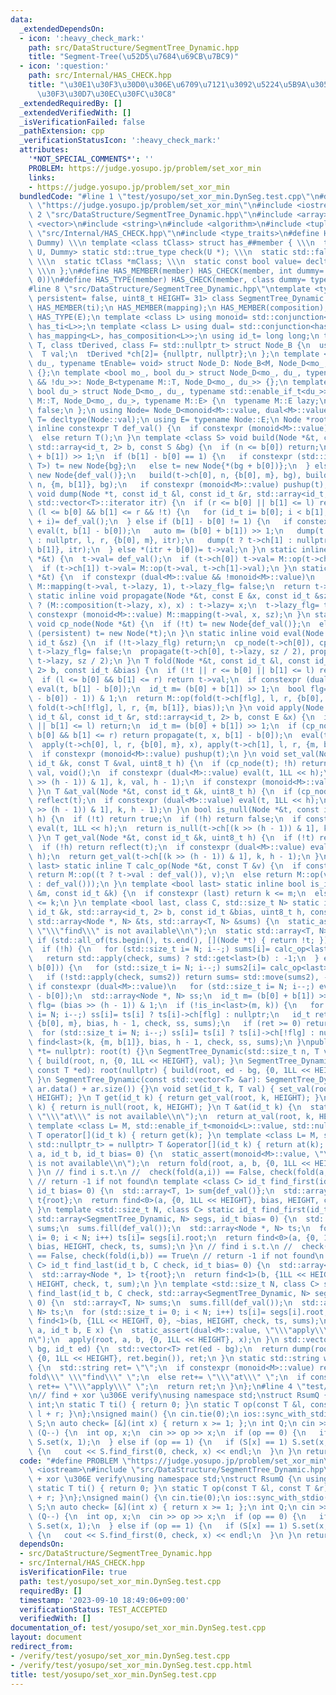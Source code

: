```yaml
---
data:
  _extendedDependsOn:
  - icon: ':heavy_check_mark:'
    path: src/DataStructure/SegmentTree_Dynamic.hpp
    title: "Segment-Tree(\u52D5\u7684\u69CB\u7BC9)"
  - icon: ':question:'
    path: src/Internal/HAS_CHECK.hpp
    title: "\u30E1\u30F3\u30D0\u306E\u6709\u7121\u3092\u5224\u5B9A\u3059\u308B\u30C6\
      \u30F3\u30D7\u30EC\u30FC\u30C8"
  _extendedRequiredBy: []
  _extendedVerifiedWith: []
  _isVerificationFailed: false
  _pathExtension: cpp
  _verificationStatusIcon: ':heavy_check_mark:'
  attributes:
    '*NOT_SPECIAL_COMMENTS*': ''
    PROBLEM: https://judge.yosupo.jp/problem/set_xor_min
    links:
    - https://judge.yosupo.jp/problem/set_xor_min
  bundledCode: "#line 1 \"test/yosupo/set_xor_min.DynSeg.test.cpp\"\n#define PROBLEM\
    \ \"https://judge.yosupo.jp/problem/set_xor_min\"\n#include <iostream>\n#line\
    \ 2 \"src/DataStructure/SegmentTree_Dynamic.hpp\"\n#include <array>\n#include\
    \ <vector>\n#include <string>\n#include <algorithm>\n#include <tuple>\n#line 2\
    \ \"src/Internal/HAS_CHECK.hpp\"\n#include <type_traits>\n#define HAS_CHECK(member,\
    \ Dummy) \\\n template <class tClass> struct has_##member { \\\n  template <class\
    \ U, Dummy> static std::true_type check(U *); \\\n  static std::false_type check(...);\
    \ \\\n  static tClass *mClass; \\\n  static const bool value= decltype(check(mClass))::value;\
    \ \\\n };\n#define HAS_MEMBER(member) HAS_CHECK(member, int dummy= (&U::member,\
    \ 0))\n#define HAS_TYPE(member) HAS_CHECK(member, class dummy= typename U::member)\n\
    #line 8 \"src/DataStructure/SegmentTree_Dynamic.hpp\"\ntemplate <typename M, bool\
    \ persistent= false, uint8_t HEIGHT= 31> class SegmentTree_Dynamic {\n HAS_MEMBER(op);\n\
    \ HAS_MEMBER(ti);\n HAS_MEMBER(mapping);\n HAS_MEMBER(composition);\n HAS_TYPE(T);\n\
    \ HAS_TYPE(E);\n template <class L> using monoid= std::conjunction<has_T<L>, has_op<L>,\
    \ has_ti<L>>;\n template <class L> using dual= std::conjunction<has_T<L>, has_E<L>,\
    \ has_mapping<L>, has_composition<L>>;\n using id_t= long long;\n template <class\
    \ T, class tDerived, class F= std::nullptr_t> struct Node_B {\n  using E= F;\n\
    \  T val;\n  tDerived *ch[2]= {nullptr, nullptr};\n };\n template <bool mo_, bool\
    \ du_, typename tEnable= void> struct Node_D: Node_B<M, Node_D<mo_, du_, tEnable>>\
    \ {};\n template <bool mo_, bool du_> struct Node_D<mo_, du_, typename std::enable_if_t<mo_\
    \ && !du_>>: Node_B<typename M::T, Node_D<mo_, du_>> {};\n template <bool mo_,\
    \ bool du_> struct Node_D<mo_, du_, typename std::enable_if_t<du_>>: Node_B<typename\
    \ M::T, Node_D<mo_, du_>, typename M::E> {\n  typename M::E lazy;\n  bool lazy_flg=\
    \ false;\n };\n using Node= Node_D<monoid<M>::value, dual<M>::value>;\n using\
    \ T= decltype(Node::val);\n using E= typename Node::E;\n Node *root;\n static\
    \ inline constexpr T def_val() {\n  if constexpr (monoid<M>::value) return M::ti();\n\
    \  else return T();\n }\n template <class S> void build(Node *&t, const id_t &n,\
    \ std::array<id_t, 2> b, const S &bg) {\n  if (n <= b[0]) return;\n  id_t m= (b[0]\
    \ + b[1]) >> 1;\n  if (b[1] - b[0] == 1) {\n   if constexpr (std::is_same_v<S,\
    \ T>) t= new Node{bg};\n   else t= new Node{*(bg + b[0])};\n  } else {\n   t=\
    \ new Node{def_val()};\n   build(t->ch[0], n, {b[0], m}, bg), build(t->ch[1],\
    \ n, {m, b[1]}, bg);\n   if constexpr (monoid<M>::value) pushup(t);\n  }\n }\n\
    \ void dump(Node *t, const id_t &l, const id_t &r, std::array<id_t, 2> b, typename\
    \ std::vector<T>::iterator itr) {\n  if (r <= b[0] || b[1] <= l) return;\n  if\
    \ (l <= b[0] && b[1] <= r && !t) {\n   for (id_t i= b[0]; i < b[1]; i++) *(itr\
    \ + i)= def_val();\n  } else if (b[1] - b[0] != 1) {\n   if constexpr (dual<M>::value)\
    \ eval(t, b[1] - b[0]);\n   auto m= (b[0] + b[1]) >> 1;\n   dump(t ? t->ch[0]\
    \ : nullptr, l, r, {b[0], m}, itr);\n   dump(t ? t->ch[1] : nullptr, l, r, {m,\
    \ b[1]}, itr);\n  } else *(itr + b[0])= t->val;\n }\n static inline void pushup(Node\
    \ *&t) {\n  t->val= def_val();\n  if (t->ch[0]) t->val= M::op(t->ch[0]->val, t->val);\n\
    \  if (t->ch[1]) t->val= M::op(t->val, t->ch[1]->val);\n }\n static inline T &reflect(Node\
    \ *&t) {\n  if constexpr (dual<M>::value && !monoid<M>::value)\n   if (t->lazy_flg)\
    \ M::mapping(t->val, t->lazy, 1), t->lazy_flg= false;\n  return t->val;\n }\n\
    \ static inline void propagate(Node *&t, const E &x, const id_t &sz) {\n  t->lazy_flg\
    \ ? (M::composition(t->lazy, x), x) : t->lazy= x;\n  t->lazy_flg= true;\n  if\
    \ constexpr (monoid<M>::value) M::mapping(t->val, x, sz);\n }\n static inline\
    \ void cp_node(Node *&t) {\n  if (!t) t= new Node{def_val()};\n  else if constexpr\
    \ (persistent) t= new Node(*t);\n }\n static inline void eval(Node *&t, const\
    \ id_t &sz) {\n  if (!t->lazy_flg) return;\n  cp_node(t->ch[0]), cp_node(t->ch[1]),\
    \ t->lazy_flg= false;\n  propagate(t->ch[0], t->lazy, sz / 2), propagate(t->ch[1],\
    \ t->lazy, sz / 2);\n }\n T fold(Node *&t, const id_t &l, const id_t &r, std::array<id_t,\
    \ 2> b, const id_t &bias) {\n  if (!t || r <= b[0] || b[1] <= l) return def_val();\n\
    \  if (l <= b[0] && b[1] <= r) return t->val;\n  if constexpr (dual<M>::value)\
    \ eval(t, b[1] - b[0]);\n  id_t m= (b[0] + b[1]) >> 1;\n  bool flg= (bias >> (__builtin_ctzll(b[1]\
    \ - b[0]) - 1)) & 1;\n  return M::op(fold(t->ch[flg], l, r, {b[0], m}, bias),\
    \ fold(t->ch[!flg], l, r, {m, b[1]}, bias));\n }\n void apply(Node *&t, const\
    \ id_t &l, const id_t &r, std::array<id_t, 2> b, const E &x) {\n  if (r <= b[0]\
    \ || b[1] <= l) return;\n  id_t m= (b[0] + b[1]) >> 1;\n  if (cp_node(t); l <=\
    \ b[0] && b[1] <= r) return propagate(t, x, b[1] - b[0]);\n  eval(t, b[1] - b[0]);\n\
    \  apply(t->ch[0], l, r, {b[0], m}, x), apply(t->ch[1], l, r, {m, b[1]}, x);\n\
    \  if constexpr (monoid<M>::value) pushup(t);\n }\n void set_val(Node *&t, const\
    \ id_t &k, const T &val, uint8_t h) {\n  if (cp_node(t); !h) return reflect(t)=\
    \ val, void();\n  if constexpr (dual<M>::value) eval(t, 1LL << h);\n  set_val(t->ch[(k\
    \ >> (h - 1)) & 1], k, val, h - 1);\n  if constexpr (monoid<M>::value) pushup(t);\n\
    \ }\n T &at_val(Node *&t, const id_t &k, uint8_t h) {\n  if (cp_node(t); !h) return\
    \ reflect(t);\n  if constexpr (dual<M>::value) eval(t, 1LL << h);\n  return at_val(t->ch[(k\
    \ >> (h - 1)) & 1], k, h - 1);\n }\n bool is_null(Node *&t, const id_t &k, uint8_t\
    \ h) {\n  if (!t) return true;\n  if (!h) return false;\n  if constexpr (dual<M>::value)\
    \ eval(t, 1LL << h);\n  return is_null(t->ch[(k >> (h - 1)) & 1], k, h - 1);\n\
    \ }\n T get_val(Node *&t, const id_t &k, uint8_t h) {\n  if (!t) return def_val();\n\
    \  if (!h) return reflect(t);\n  if constexpr (dual<M>::value) eval(t, 1LL <<\
    \ h);\n  return get_val(t->ch[(k >> (h - 1)) & 1], k, h - 1);\n }\n template <bool\
    \ last> static inline T calc_op(Node *&t, const T &v) {\n  if constexpr (last)\
    \ return M::op((t ? t->val : def_val()), v);\n  else return M::op(v, (t ? t->val\
    \ : def_val()));\n }\n template <bool last> static inline bool is_in(const id_t\
    \ &m, const id_t &k) {\n  if constexpr (last) return k <= m;\n  else return m\
    \ <= k;\n }\n template <bool last, class C, std::size_t N> static id_t find(const\
    \ id_t &k, std::array<id_t, 2> b, const id_t &bias, uint8_t h, const C &check,\
    \ std::array<Node *, N> &ts, std::array<T, N> &sums) {\n  static_assert(monoid<M>::value,\
    \ \"\\\"find\\\" is not available\\n\");\n  static std::array<T, N> sums2;\n \
    \ if (std::all_of(ts.begin(), ts.end(), [](Node *t) { return !t; })) return -1;\n\
    \  if (!h) {\n   for (std::size_t i= N; i--;) sums[i]= calc_op<last>(ts[i], sums[i]);\n\
    \   return std::apply(check, sums) ? std::get<last>(b) : -1;\n  } else if (is_in<last>(k,\
    \ b[0])) {\n   for (std::size_t i= N; i--;) sums2[i]= calc_op<last>(ts[i], sums[i]);\n\
    \   if (!std::apply(check, sums2)) return sums= std::move(sums2), -1;\n  }\n \
    \ if constexpr (dual<M>::value)\n   for (std::size_t i= N; i--;) eval(ts[i], b[1]\
    \ - b[0]);\n  std::array<Node *, N> ss;\n  id_t m= (b[0] + b[1]) >> 1;\n  bool\
    \ flg= (bias >> (h - 1)) & 1;\n  if (!is_in<last>(m, k)) {\n   for (std::size_t\
    \ i= N; i--;) ss[i]= ts[i] ? ts[i]->ch[flg] : nullptr;\n   id_t ret= find<last>(k,\
    \ {b[0], m}, bias, h - 1, check, ss, sums);\n   if (ret >= 0) return ret;\n  }\n\
    \  for (std::size_t i= N; i--;) ss[i]= ts[i] ? ts[i]->ch[!flg] : nullptr;\n  return\
    \ find<last>(k, {m, b[1]}, bias, h - 1, check, ss, sums);\n }\npublic:\n SegmentTree_Dynamic(Node\
    \ *t= nullptr): root(t) {}\n SegmentTree_Dynamic(std::size_t n, T val): root(nullptr)\
    \ { build(root, n, {0, 1LL << HEIGHT}, val); }\n SegmentTree_Dynamic(const T *bg,\
    \ const T *ed): root(nullptr) { build(root, ed - bg, {0, 1LL << HEIGHT}, bg);\
    \ }\n SegmentTree_Dynamic(const std::vector<T> &ar): SegmentTree_Dynamic(ar.data(),\
    \ ar.data() + ar.size()) {}\n void set(id_t k, T val) { set_val(root, k, val,\
    \ HEIGHT); }\n T get(id_t k) { return get_val(root, k, HEIGHT); }\n bool is_null(id_t\
    \ k) { return is_null(root, k, HEIGHT); }\n T &at(id_t k) {\n  static_assert(!monoid<M>::value,\
    \ \"\\\"at\\\" is not available\\n\");\n  return at_val(root, k, HEIGHT);\n }\n\
    \ template <class L= M, std::enable_if_t<monoid<L>::value, std::nullptr_t> = nullptr>\
    \ T operator[](id_t k) { return get(k); }\n template <class L= M, std::enable_if_t<!monoid<L>::value,\
    \ std::nullptr_t> = nullptr> T &operator[](id_t k) { return at(k); }\n T fold(id_t\
    \ a, id_t b, id_t bias= 0) {\n  static_assert(monoid<M>::value, \"\\\"fold\\\"\
    \ is not available\\n\");\n  return fold(root, a, b, {0, 1LL << HEIGHT}, bias);\n\
    \ }\n // find i s.t.\n //  check(fold(a,i)) == False, check(fold(a,i+1)) == True\n\
    \ // return -1 if not found\n template <class C> id_t find_first(id_t a, C check,\
    \ id_t bias= 0) {\n  std::array<T, 1> sum{def_val()};\n  std::array<Node *, 1>\
    \ t{root};\n  return find<0>(a, {0, 1LL << HEIGHT}, bias, HEIGHT, check, t, sum);\n\
    \ }\n template <std::size_t N, class C> static id_t find_first(id_t a, C check,\
    \ std::array<SegmentTree_Dynamic, N> segs, id_t bias= 0) {\n  std::array<T, N>\
    \ sums;\n  sums.fill(def_val());\n  std::array<Node *, N> ts;\n  for (std::size_t\
    \ i= 0; i < N; i++) ts[i]= segs[i].root;\n  return find<0>(a, {0, 1LL << HEIGHT},\
    \ bias, HEIGHT, check, ts, sums);\n }\n // find i s.t.\n //  check(fold(i+1,b))\
    \ == False, check(fold(i,b)) == True\n // return -1 if not found\n template <class\
    \ C> id_t find_last(id_t b, C check, id_t bias= 0) {\n  std::array<T, 1> sum{def_val()};\n\
    \  std::array<Node *, 1> t{root};\n  return find<1>(b, {1LL << HEIGHT, 0}, ~bias,\
    \ HEIGHT, check, t, sum);\n }\n template <std::size_t N, class C> static id_t\
    \ find_last(id_t b, C check, std::array<SegmentTree_Dynamic, N> segs, id_t bias=\
    \ 0) {\n  std::array<T, N> sums;\n  sums.fill(def_val());\n  std::array<Node *,\
    \ N> ts;\n  for (std::size_t i= 0; i < N; i++) ts[i]= segs[i].root;\n  return\
    \ find<1>(b, {1LL << HEIGHT, 0}, ~bias, HEIGHT, check, ts, sums);\n }\n void apply(id_t\
    \ a, id_t b, E x) {\n  static_assert(dual<M>::value, \"\\\"apply\\\" is not available\\\
    n\");\n  apply(root, a, b, {0, 1LL << HEIGHT}, x);\n }\n std::vector<T> dump(id_t\
    \ bg, id_t ed) {\n  std::vector<T> ret(ed - bg);\n  return dump(root, bg, ed,\
    \ {0, 1LL << HEIGHT}, ret.begin()), ret;\n }\n static std::string which_available()\
    \ {\n  std::string ret= \"\";\n  if constexpr (monoid<M>::value) ret+= \"\\\"\
    fold\\\" \\\"find\\\" \";\n  else ret+= \"\\\"at\\\" \";\n  if constexpr (dual<M>::value)\
    \ ret+= \"\\\"apply\\\" \";\n  return ret;\n }\n};\n#line 4 \"test/yosupo/set_xor_min.DynSeg.test.cpp\"\
    \n// find + xor \u306E verify\nusing namespace std;\nstruct RsumQ {\n using T=\
    \ int;\n static T ti() { return 0; }\n static T op(const T &l, const T &r) { return\
    \ l + r; }\n};\nsigned main() {\n cin.tie(0);\n ios::sync_with_stdio(0);\n SegmentTree_Dynamic<RsumQ>\
    \ S;\n auto check= [&](int x) { return x >= 1; };\n int Q;\n cin >> Q;\n while\
    \ (Q--) {\n  int op, x;\n  cin >> op >> x;\n  if (op == 0) {\n   if (S[x] == 0)\
    \ S.set(x, 1);\n  } else if (op == 1) {\n   if (S[x] == 1) S.set(x, 0);\n  } else\
    \ {\n   cout << S.find_first(0, check, x) << endl;\n  }\n }\n return 0;\n}\n"
  code: "#define PROBLEM \"https://judge.yosupo.jp/problem/set_xor_min\"\n#include\
    \ <iostream>\n#include \"src/DataStructure/SegmentTree_Dynamic.hpp\"\n// find\
    \ + xor \u306E verify\nusing namespace std;\nstruct RsumQ {\n using T= int;\n\
    \ static T ti() { return 0; }\n static T op(const T &l, const T &r) { return l\
    \ + r; }\n};\nsigned main() {\n cin.tie(0);\n ios::sync_with_stdio(0);\n SegmentTree_Dynamic<RsumQ>\
    \ S;\n auto check= [&](int x) { return x >= 1; };\n int Q;\n cin >> Q;\n while\
    \ (Q--) {\n  int op, x;\n  cin >> op >> x;\n  if (op == 0) {\n   if (S[x] == 0)\
    \ S.set(x, 1);\n  } else if (op == 1) {\n   if (S[x] == 1) S.set(x, 0);\n  } else\
    \ {\n   cout << S.find_first(0, check, x) << endl;\n  }\n }\n return 0;\n}"
  dependsOn:
  - src/DataStructure/SegmentTree_Dynamic.hpp
  - src/Internal/HAS_CHECK.hpp
  isVerificationFile: true
  path: test/yosupo/set_xor_min.DynSeg.test.cpp
  requiredBy: []
  timestamp: '2023-09-10 18:49:06+09:00'
  verificationStatus: TEST_ACCEPTED
  verifiedWith: []
documentation_of: test/yosupo/set_xor_min.DynSeg.test.cpp
layout: document
redirect_from:
- /verify/test/yosupo/set_xor_min.DynSeg.test.cpp
- /verify/test/yosupo/set_xor_min.DynSeg.test.cpp.html
title: test/yosupo/set_xor_min.DynSeg.test.cpp
---
```


